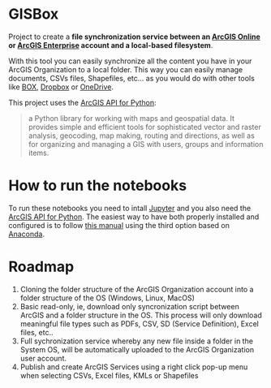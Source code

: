 # GISBox

Project to create a **file synchronization service between an [ArcGIS Online](http://doc.arcgis.com/es/arcgis-online/reference/what-is-agol.htm) or [ArcGIS Enterprise](http://server.arcgis.com/es/server/latest/get-started/windows/what-is-arcgis-enterprise-.htm) account and a local-based filesystem**. 

With this tool you can easily synchronize all the content you have in your ArcGIS Organization to a local folder. This way you can easily manage documents, CSVs files, Shapefiles, etc... as you would do with other tools like [BOX](https://www.box.com), [Dropbox](https://www.dropbox.com) or [OneDrive](https://www.onedrive.com). 

This project uses the [ArcGIS API for Python](https://developers.arcgis.com/python/): 

> a Python library for working with maps and geospatial data. It provides simple and efficient tools for sophisticated vector and raster analysis, geocoding, map making, routing and directions, as well as for organizing and managing a GIS with users, groups and information items.

# How to run the notebooks

To run these notebooks you need to intall [Jupyter](http://jupyter.org/) and you also need the [ArcGIS API for Python](https://developers.arcgis.com/python/). The easiest way to have both properly installed and configured is to follow [this manual](https://blogs.esri.com/esri/arcgis/2017/07/05/three-ways-to-get-jupyter-notebooks-and-the-arcgis-api-for-python/) using the third option based on [Anaconda](https://www.anaconda.com/what-is-anaconda/).

# Roadmap
1. Cloning the folder structure of the ArcGIS Organization account into a folder structure of the OS (Windows, Linux, MacOS)
2. Basic read-only, ie, download only syncronization script between ArcGIS and a folder structure in the OS. This process will only download meaningful file types such as PDFs, CSV, SD (Service Definition), Excel files, etc..
3. Full sychronization service whereby any new file inside a folder in the System OS, will be automatically uploaded to the ArcGIS Organization user account.
4. Publish and create ArcGIS Services using a right click pop-up menu when selecting CSVs, Excel files, KMLs or Shapefiles
